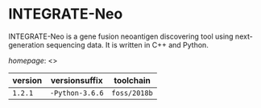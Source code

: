 # INTEGRATE-Neo

INTEGRATE-Neo is a gene fusion neoantigen discovering tool using next-generation sequencing data.  It is written in C++ and Python.

*homepage*: <>

version | versionsuffix | toolchain
--------|---------------|----------
``1.2.1`` | ``-Python-3.6.6`` | ``foss/2018b``
